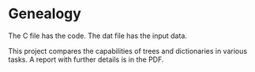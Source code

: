# Genealogy
The C file has the code.
The dat file has the input data.

This project compares the capabilities of trees and dictionaries in various tasks. A report with further details is in the PDF.
